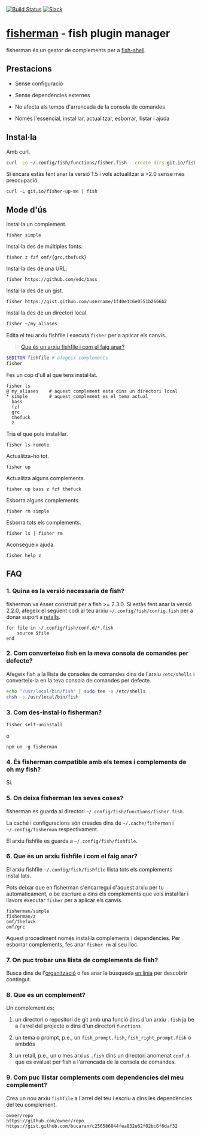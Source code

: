 [slack-link]: https://fisherman-wharf.herokuapp.com
[slack-badge]: https://fisherman-wharf.herokuapp.com/badge.svg
[travis-link]: https://travis-ci.org/fisherman/fisherman
[travis-badge]: https://img.shields.io/travis/fisherman/fisherman.svg

[organització]: https://github.com/fisherman
[fish-shell]: https://github.com/fish-shell/fish-shell
[fisherman]: http://fisherman.sh
[en línia]: http://fisherman.sh/#search

[English]: ../../README.md

[![Build Status][travis-badge]][travis-link]
[![Slack][slack-badge]][slack-link]

# [fisherman] - fish plugin manager

fisherman és un gestor de complements per a [fish-shell].

## Prestacions

* Sense configuració

* Sense dependencies externes

* No afecta als temps d'arrencada de la consola de comandes

* Només l'essencial, instal·lar, actualitzar, esborrar, llistar i ajuda

## Instal·la

Amb curl.

```sh
curl -Lo ~/.config/fish/functions/fisher.fish --create-dirs git.io/fisherman
```

Si encara estàs fent anar la versió 1.5 i vols actualitzar a >2.0 sense mes preocupació.

```
curl -L git.io/fisher-up-me | fish
```

## Mode d'ús

Instal·la un complement.

```
fisher simple
```

Instal·la des de múltiples fonts.

```
fisher z fzf omf/{grc,thefuck}
```

Instal·la des de una URL.

```
fisher https://github.com/edc/bass
```

Instal·la des de un gist.

```
fisher https://gist.github.com/username/1f40e1c6e0551b2666b2
```

Instal·la des de un directori local.

```sh
fisher ~/my_aliases
```

Edita el teu arxiu fishfile i executa `fisher` per a aplicar els canvis.

> [Que és un arxiu fishfile i com el faig anar?](#6-que-és-un-arxiu-fishfile-i-com-el-faig-anar)

```sh
$EDITOR fishfile # afegeix complements
fisher
```

Fes un cop d'ull al que tens instal·lat.

```ApacheConf
fisher ls
@ my_aliases    # aquest complement esta dins un directori local
* simple        # aquest complement es el tema actual
  bass
  fzf
  grc
  thefuck
  z
```

Tria el que pots instal·lar.

```
fisher ls-remote
```

Actualitza-ho tot.

```
fisher up
```

Actualitza alguns complements.

```
fisher up bass z fzf thefuck
```

Esborra alguns complements.

```
fisher rm simple
```

Esborra tots els complements.

```
fisher ls | fisher rm
```

Aconsegueix ajuda.

```
fisher help z
```

## FAQ

### 1. Quina es la versió necessaria de fish?

fisherman va ésser construït per a fish >= 2.3.0. Si estàs fent anar la versió 2.2.0,
afegeix el següent codi al teu arxiu `~/.config/fish/config.fish` per a donar suport a [retalls](#8-que-es-un-complement).

```fish
for file in ~/.config/fish/conf.d/*.fish
    source $file
end
```

### 2. Com converteixo fish en la meva consola de comandes per defecte?

Afegeix fish a la llista de consoles de comandes dins de l'arxiu `/etc/shells` i converteix-la en la teva consola de comandes per defecte.

```sh
echo "/usr/local/bin/fish" | sudo tee -a /etc/shells
chsh -s /usr/local/bin/fish
```

### 3. Com des-instal·lo fisherman?

```fish
fisher self-uninstall
```

o

```
npm un -g fisherman
```

### 4. És fisherman compatible amb els temes i complements de oh my fish?

Si.

### 5. On deixa fisherman les seves coses?

fisherman es guarda al directori `~/.config/fish/functions/fisher.fish`.

La caché i configuracions són creades dins de `~/.cache/fisherman` i `~/.config/fisherman` respectivament.

El arxiu fishfile es guarda a `~/.config/fish/fishfile`.

### 6. Que és un arxiu fishfile i com el faig anar?

El arxiu fishfile `~/.config/fish/fishfile` llista tots els complements instal·lats.

Pots deixar que en fisherman s'encarregui d'aquest arxiu per tu automaticament, o be escriure a dins els complements que vols instal·lar i llavors executar `fisher` per a aplicar els canvis.

```
fisherman/simple
fisherman/z
omf/thefuck
omf/grc
```

Aquest procediment només instal·la complements i dependències. Per esborrar complements, fes anar `fisher rm` al seu lloc.

### 7. On puc trobar una llista de complements de fish?

Busca dins de l'[organització] o fes anar la busqueda [en línia] per descobrir contingut.

### 8. Que es un complement?

Un complement es:

1. un directori o repositori de git amb una funció dins d'un arxiu `.fish` ja be a l'arrel del projecte o dins d'un directori `functions`

2. un tema o prompt, p.e., un `fish_prompt.fish`, `fish_right_prompt.fish` o ambdós

3. un retall, p.e., un o mes arxius `.fish` dins un directori anomenat `conf.d` que es evaluat per fish a l'arrencada de la consola de comandes.

### 9. Com puc llistar complements com dependencies del meu complement?

Crea un nou arxiu `fishfile` a l'arrel del teu i escriu a dins les dependències del teu complement.

```fish
owner/repo
https://github.com/owner/repo
https://gist.github.com/bucaran/c256586044fea832e62f02bc6f6daf32
```
